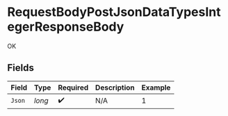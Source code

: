 # RequestBodyPostJsonDataTypesIntegerResponseBody

OK


## Fields

| Field              | Type               | Required           | Description        | Example            |
| ------------------ | ------------------ | ------------------ | ------------------ | ------------------ |
| `Json`             | *long*             | :heavy_check_mark: | N/A                | 1                  |
